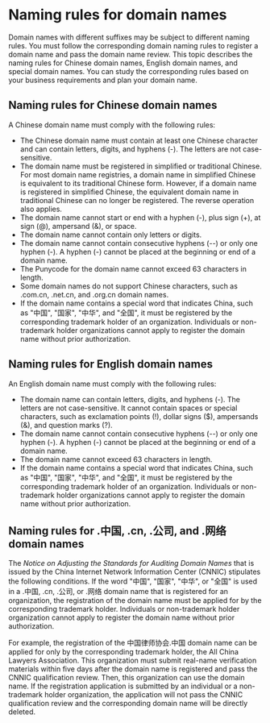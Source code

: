 # Naming rules for domain names

Domain names with different suffixes may be subject to different naming rules. You must follow the corresponding domain naming rules to register a domain name and pass the domain name review. This topic describes the naming rules for Chinese domain names, English domain names, and special domain names. You can study the corresponding rules based on your business requirements and plan your domain name.

## Naming rules for Chinese domain names

A Chinese domain name must comply with the following rules:

-   The Chinese domain name must contain at least one Chinese character and can contain letters, digits, and hyphens \(-\). The letters are not case-sensitive.
-   The domain name must be registered in simplified or traditional Chinese. For most domain name registries, a domain name in simplified Chinese is equivalent to its traditional Chinese form. However, if a domain name is registered in simplified Chinese, the equivalent domain name in traditional Chinese can no longer be registered. The reverse operation also applies.
-   The domain name cannot start or end with a hyphen \(-\), plus sign \(+\), at sign \(@\), ampersand \(&\), or space.
-   The domain name cannot contain only letters or digits.
-   The domain name cannot contain consecutive hyphens \(--\) or only one hyphen \(-\). A hyphen \(-\) cannot be placed at the beginning or end of a domain name.
-   The Punycode for the domain name cannot exceed 63 characters in length.
-   Some domain names do not support Chinese characters, such as .com.cn, .net.cn, and .org.cn domain names.
-   If the domain name contains a special word that indicates China, such as "中国", "国家", "中华", and "全国", it must be registered by the corresponding trademark holder of an organization. Individuals or non-trademark holder organizations cannot apply to register the domain name without prior authorization.

## Naming rules for English domain names

An English domain name must comply with the following rules:

-   The domain name can contain letters, digits, and hyphens \(-\). The letters are not case-sensitive. It cannot contain spaces or special characters, such as exclamation points \(!\), dollar signs \($\), ampersands \(&\), and question marks \(?\).
-   The domain name cannot contain consecutive hyphens \(--\) or only one hyphen \(-\). A hyphen \(-\) cannot be placed at the beginning or end of a domain name.
-   The domain name cannot exceed 63 characters in length.
-   If the domain name contains a special word that indicates China, such as "中国", "国家", "中华", and "全国", it must be registered by the corresponding trademark holder of an organization. Individuals or non-trademark holder organizations cannot apply to register the domain name without prior authorization.

## Naming rules for .中国, .cn, .公司, and .网络 domain names

The *Notice on Adjusting the Standards for Auditing Domain Names* that is issued by the China Internet Network Information Center \(CNNIC\) stipulates the following conditions. If the word "中国", "国家", "中华", or "全国" is used in a .中国, .cn, .公司, or .网络 domain name that is registered for an organization, the registration of the domain name must be applied for by the corresponding trademark holder. Individuals or non-trademark holder organization cannot apply to register the domain name without prior authorization.

For example, the registration of the 中国律师协会.中国 domain name can be applied for only by the corresponding trademark holder, the All China Lawyers Association. This organization must submit real-name verification materials within five days after the domain name is registered and pass the CNNIC qualification review. Then, this organization can use the domain name. If the registration application is submitted by an individual or a non-trademark holder organization, the application will not pass the CNNIC qualification review and the corresponding domain name will be directly deleted.

